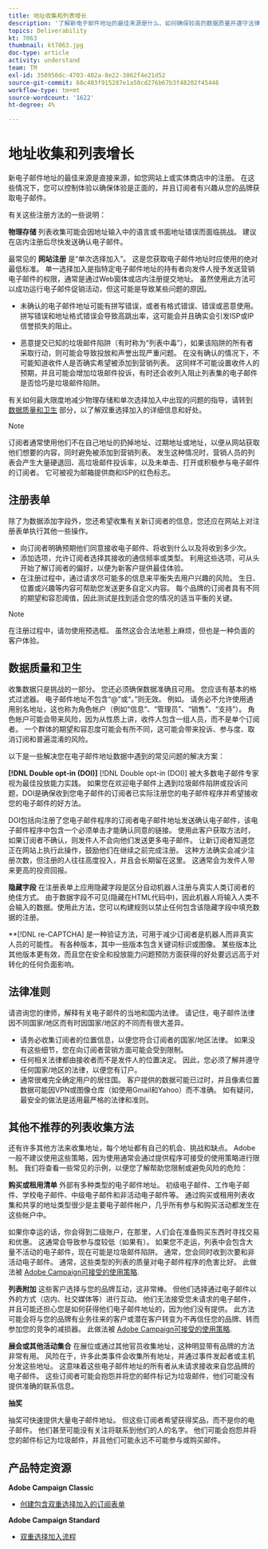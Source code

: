 ```yaml
---
title: 地址收集和列表增长
description: '了解新电子邮件地址的最佳来源是什么、如何确保较高的数据质量并遵守法律准则。 '
topics: Deliverability
kt: 7063
thumbnail: kt7063.jpg
doc-type: article
activity: understand
team: TM
exl-id: 350950dc-4703-402a-8e22-3862f4e21d52
source-git-commit: 68c403f915287e1a50cd276b67b3f48202f45446
workflow-type: tm+mt
source-wordcount: '1622'
ht-degree: 4%

---
```


# 地址收集和列表增长

新电子邮件地址的最佳来源是直接来源，如您网站上或实体商店中的注册。 在这些情况下，您可以控制体验以确保体验是正面的，并且订阅者有兴趣从您的品牌获取电子邮件。

有关这些注册方法的一些说明：

**物理存储** 列表收集可能会因地址输入中的语言或书面地址错误而面临挑战。 建议在店内注册后尽快发送确认电子邮件。

最常见的 **网站注册** 是“单次选择加入”。 这是您获取电子邮件地址时应使用的绝对最低标准。 单一选择加入是指特定电子邮件地址的持有者向发件人授予发送营销电子邮件的权限，通常是通过Web窗体或店内注册提交地址。 虽然使用此方法可以成功运行电子邮件促销活动，但这可能是导致某些问题的原因。

* 未确认的电子邮件地址可能有拼写错误，或者有格式错误、错误或恶意使用。 拼写错误和地址格式错误会导致高跳出率，这可能会并且确实会引发ISP或IP信誉损失的阻止。

* 恶意提交已知的垃圾邮件陷阱（有时称为“列表中毒”），如果该陷阱的所有者采取行动，则可能会导致投放和声誉出现严重问题。 在没有确认的情况下，不可能知道收件人是否确实希望被添加到营销列表。 这同样不可能设置收件人的预期，并且可能会增加垃圾邮件投诉，有时还会收列入阻止列表集的电子邮件是否恰巧是垃圾邮件陷阱。

有关如何最大限度地减少物理存储和单次选择加入中出现的问题的指导，请转到 [数据质量和卫生](#data-quality-and-hygiene) 部分，以了解双重选择加入的详细信息和好处。

>[!NOTE]
>
>订阅者通常使用他们不在自己地址的扔掉地址、过期地址或地址，以便从网站获取他们想要的内容，同时避免被添加到营销列表。 发生这种情况时，营销人员的列表会产生大量硬退回、高垃圾邮件投诉率，以及未单击、打开或积极参与电子邮件的订阅者。 它可被视为邮箱提供商和ISP的红色标志。

## 注册表单

除了为数据添加字段外，您还希望收集有关新订阅者的信息，您还应在网站上对注册表单执行其他一些操作。

* 向订阅者明确预期他们同意接收电子邮件、将收到什么以及将收到多少次。
* 添加选项，允许订阅者选择其接收的通信频率或类型。 利用这些选项，可从头开始了解订阅者的偏好，以便为新客户提供最佳体验。
* 在注册过程中，通过请求尽可能多的信息来平衡失去用户兴趣的风险。 生日、位置或兴趣等内容可帮助您发送更多自定义内容。 每个品牌的订阅者具有不同的期望和容忍阈值，因此测试是找到适合您的情况的适当平衡的关键。

>[!NOTE]
>
> 在注册过程中，请勿使用预选框。 虽然这会合法地惹上麻烦，但也是一种负面的客户体验。

## 数据质量和卫生

收集数据只是挑战的一部分。 您还必须确保数据准确且可用。 您应该有基本的格式过滤器。 电子邮件地址不包含“@”或“。”则无效。 例如。 请务必不允许使用通用别名地址，这也称为角色帐户（例如“信息”、“管理员”、“销售”、“支持”）。 角色帐户可能会带来风险，因为从性质上讲，收件人包含一组人员，而不是单个订阅者。 一个群体的期望和容忍度可能会有所不同，这可能会带来投诉、参与度、取消订阅和普遍混淆的风险。

以下是一些解决您在电子邮件地址数据中遇到的常见问题的解决方案：

**[!DNL Double opt-in (DOI)]**
[!DNL Double opt-in (DOI)] 被大多数电子邮件专家视为最佳投放能力实践。 如果您在欢迎电子邮件上遇到垃圾邮件陷阱或投诉问题，DOI是确保收到您电子邮件的订阅者已实际注册您的电子邮件程序并希望接收您的电子邮件的好方法。

DOI包括向注册了您电子邮件程序的订阅者电子邮件地址发送确认电子邮件，该电子邮件程序中包含一个必须单击才能确认同意的链接。 使用此客户获取方法时，如果订阅者不确认，则发件人不会向他们发送更多电子邮件。 让新订阅者知道您正在网站上执行此操作，鼓励他们在继续之前完成注册。 这种方法确实会减少注册次数，但注册的人往往高度投入，并且会长期留在这里。 这通常会为发件人带来更高的投资回报。

**隐藏字段**
在注册表单上应用隐藏字段是区分自动机器人注册与真实人类订阅者的绝佳方式。 由于数据字段不可见(隐藏在HTML代码中)，因此机器人将输入人类不会输入的数据。使用此方法，您可以构建规则以禁止任何包含该隐藏字段中填充数据的注册。

**[!DNL re-CAPTCHA] 是一种验证方法，可用于减少订阅者是机器人而非真实人员的可能性。 有各种版本，其中一些版本包含关键词标识或图像。 某些版本比其他版本更有效，而且您在安全和投放能力问题预防方面获得的好处要远远高于对转化的任何负面影响。

## 法律准则

请咨询您的律师，解释有关电子邮件的当地和国内法律。 请记住，电子邮件法律因不同国家/地区而有时因国家/地区的不同而有很大差异。

* 请务必收集订阅者的位置信息，以便您符合订阅者的国家/地区法律。 如果没有这些细节，您在向订阅者营销方面可能会受到限制。
* 任何相关法律都由接收者而不是发件人的位置决定。 因此，您必须了解并遵守任何国家/地区的法律，以便您有订户。
* 通常很难完全确定用户的居住国。 客户提供的数据可能已过时，并且像素位置数据可能因VPN或图像仓库（如使用Gmail和Yahoo）而不准确。 如有疑问，最安全的做法是适用最严格的法律和准则。

## 其他不推荐的列表收集方法

还有许多其他方法来收集地址，每个地址都有自己的机会、挑战和缺点。 Adobe一般不建议使用这些策略，因为使用通常会通过提供程序可接受的使用策略进行限制。 我们将查看一些常见的示例，以便您了解帮助您限制或避免风险的危险：

**购买或租用清单**
外部有多种类型的电子邮件地址。 初级电子邮件、工作电子邮件、学校电子邮件、中级电子邮件和非活动电子邮件等。 通过购买或租用列表收集和共享的地址类型很少是主要电子邮件帐户，几乎所有参与和购买活动都发生在这些帐户中。

如果你幸运的话，你会得到二级账户，在那里，人们会在准备购买东西时寻找交易和优惠。 这通常会导致参与度较低（如果有）。 如果您不走运，列表中会包含大量不活动的电子邮件，现在可能是垃圾邮件陷阱。 通常，您会同时收到次要和非活动电子邮件。 通常，这些类型的列表的质量对电子邮件程序的危害比好。 此做法被 [Adobe Campaign可接受的使用策略](https://www.adobe.com/legal/terms/aup.html).

**列表附加**
这些客户选择与您的品牌互动，这非常棒。 但他们选择通过电子邮件以外的方式（店内、社交媒体等）进行互动。 他们无法接受您未请求的电子邮件，并且可能还担心您是如何获得他们电子邮件地址的，因为他们没有提供。 此方法可能会将与您的品牌有业务往来的客户或潜在客户转变为不再信任您的品牌、转而参加您的竞争的减损器。 此做法被 [Adobe Campaign可接受的使用策略](https://www.adobe.com/legal/terms/aup.html).

**展会或其他活动集合**
在展位或通过其他官员收集地址，这种明显带有品牌的方法非常有用。 风险在于，许多此类事件会收集所有地址，并通过事件发起者或主机分发这些地址。 这意味着这些电子邮件地址的所有者从未请求接收来自您品牌的电子邮件。 这些订阅者可能会抱怨并将您的邮件标记为垃圾邮件，他们可能没有提供准确的联系信息。

**抽奖**

抽奖可快速提供大量电子邮件地址。 但这些订阅者希望获得奖品，而不是你的电子邮件。 他们甚至可能没有关注将联系到他们的人的名字。 他们可能会抱怨并将您的邮件标记为垃圾邮件，并且他们可能永远不可能参与或购买邮件。

## 产品特定资源

**Adobe Campaign Classic**

* [创建包含双重选择加入的订阅表单](https://experienceleague.adobe.com/docs/campaign-classic/using/designing-content/web-forms/use-cases--web-forms.html?lang=zh-Hans#create-a-subscription--form-with-double-opt-in)

**Adobe Campaign Standard**

* [双重选择加入流程](https://experienceleague.adobe.com/docs/campaign-standard/using/communication-channels/landing-pages/setting-up-a-double-opt-in-process.html?lang=zh-Hans#communication-channels)
